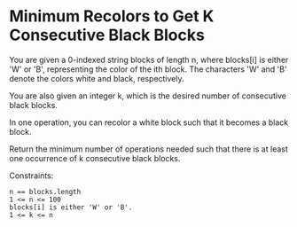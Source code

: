 # Minimum Recolors to Get K Consecutive Black Blocks
You are given a 0-indexed string blocks of length n, where blocks[i] is either 'W' or 'B', representing the color of the ith block. The characters 'W' and 'B' denote the colors white and black, respectively.

You are also given an integer k, which is the desired number of consecutive black blocks.

In one operation, you can recolor a white block such that it becomes a black block.

Return the minimum number of operations needed such that there is at least one occurrence of k consecutive black blocks.

Constraints:
```
n == blocks.length
1 <= n <= 100
blocks[i] is either 'W' or 'B'.
1 <= k <= n
```
